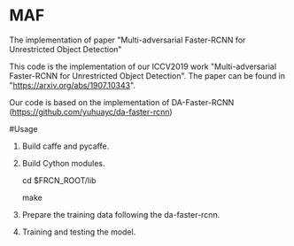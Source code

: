 # MAF
The implementation of paper "Multi-adversarial Faster-RCNN for Unrestricted Object Detection"


This code is the implementation of our ICCV2019 work "Multi-adversarial Faster-RCNN for Unrestricted Object Detection". The paper can be found in "https://arxiv.org/abs/1907.10343".

Our code is based on the implementation of DA-Faster-RCNN (https://github.com/yuhuayc/da-faster-rcnn)

#Usage

1. Build caffe and pycaffe.

2. Build Cython modules.

    cd $FRCN_ROOT/lib
    
    make

3. Prepare the training data following the da-faster-rcnn.

4. Training and testing the model.
